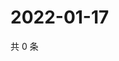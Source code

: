 # 2022-01-17

共 0 条

<!-- BEGIN WEIBO -->
<!-- 最后更新时间 Mon Jan 17 2022 23:16:08 GMT+0800 (China Standard Time) -->

<!-- END WEIBO -->
